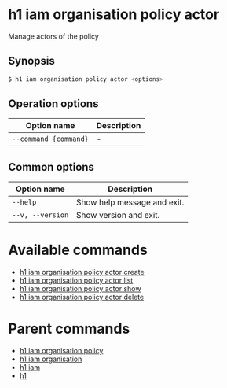 
# h1 iam organisation policy actor

Manage actors of the policy

## Synopsis

```bash
$ h1 iam organisation policy actor <options>
```

## Operation options

| Option name               | Description |
| ------------------------- | ----------- |
| ```--command {command}``` | -           |

## Common options

| Option name          | Description                 |
| -------------------- | --------------------------- |
| ```--help```         | Show help message and exit. |
| ```--v, --version``` | Show version and exit.      |

# Available commands

* [h1 iam organisation policy actor create](./create/README.md)
* [h1 iam organisation policy actor list](./list/README.md)
* [h1 iam organisation policy actor show](./show/README.md)
* [h1 iam organisation policy actor delete](./delete/README.md)

# Parent commands

* [h1 iam organisation policy](./../README.md)
* [h1 iam organisation](./../../README.md)
* [h1 iam](./../../../README.md)
* [h1](./../../../../README.md)
